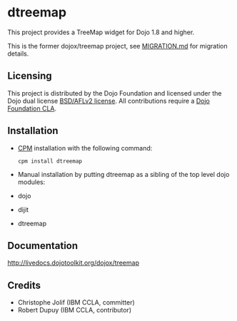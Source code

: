 # dtreemap

This project provides a TreeMap widget for Dojo 1.8 and higher.

This is the former dojox/treemap project, see [MIGRATION.md](dojo-treemap/MIGRATION.md) for migration details.

## Licensing

This project is distributed by the Dojo Foundation and licensed under the Dojo dual license [BSD/AFLv2 license](http://dojotoolkit.org/license).
All contributions require a [Dojo Foundation CLA](http://dojofoundation.org/about/claForm).

## Installation

* [CPM](https://github.com/kriszyp/cpm) installation with the following command:

    ``cpm install dtreemap``

* Manual installation by putting dtreemap as a sibling of the top level dojo modules:
 * dojo
 * dijit
 * dtreemap

## Documentation

http://livedocs.dojotoolkit.org/dojox/treemap

## Credits

* Christophe Jolif (IBM CCLA, committer)
* Robert Dupuy (IBM CCLA, contributor)

